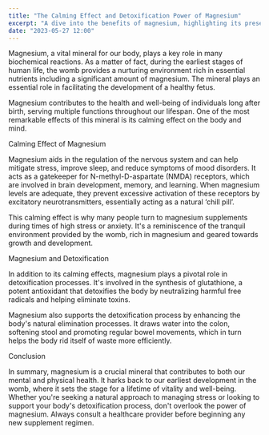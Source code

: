 ```yaml
---
title: "The Calming Effect and Detoxification Power of Magnesium"
excerpt: "A dive into the benefits of magnesium, highlighting its presence in the womb, its calming effects, and its role in detoxification."
date: "2023-05-27 12:00"
---
```

Magnesium, a vital mineral for our body, plays a key role in many biochemical reactions. As a matter of fact, during the earliest stages of human life, the womb provides a nurturing environment rich in essential nutrients including a significant amount of magnesium. The mineral plays an essential role in facilitating the development of a healthy fetus.

Magnesium contributes to the health and well-being of individuals long after birth, serving multiple functions throughout our lifespan. One of the most remarkable effects of this mineral is its calming effect on the body and mind.

Calming Effect of Magnesium

Magnesium aids in the regulation of the nervous system and can help mitigate stress, improve sleep, and reduce symptoms of mood disorders. It acts as a gatekeeper for N-methyl-D-aspartate (NMDA) receptors, which are involved in brain development, memory, and learning. When magnesium levels are adequate, they prevent excessive activation of these receptors by excitatory neurotransmitters, essentially acting as a natural ‘chill pill’.

This calming effect is why many people turn to magnesium supplements during times of high stress or anxiety. It's a reminiscence of the tranquil environment provided by the womb, rich in magnesium and geared towards growth and development.

Magnesium and Detoxification

In addition to its calming effects, magnesium plays a pivotal role in detoxification processes. It's involved in the synthesis of glutathione, a potent antioxidant that detoxifies the body by neutralizing harmful free radicals and helping eliminate toxins.

Magnesium also supports the detoxification process by enhancing the body's natural elimination processes. It draws water into the colon, softening stool and promoting regular bowel movements, which in turn helps the body rid itself of waste more efficiently.

Conclusion

In summary, magnesium is a crucial mineral that contributes to both our mental and physical health. It harks back to our earliest development in the womb, where it sets the stage for a lifetime of vitality and well-being. Whether you're seeking a natural approach to managing stress or looking to support your body's detoxification process, don't overlook the power of magnesium. Always consult a healthcare provider before beginning any new supplement regimen.